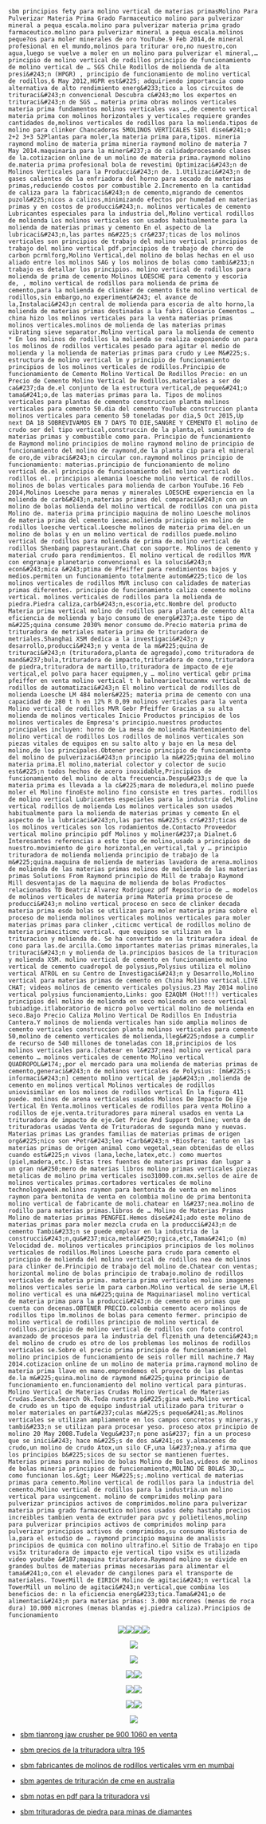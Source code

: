 
```
sbm principios fety para molino vertical de materias primasMolino Para Pulverizar Materia Prima Grado Farmaceutico molino para pulverizar mineral a pequa escala.molino para pulverizar materia prima grado farmaceutico.molino para pulverizar mineral a pequa escala.molinos peque?os para moler minerales de oro YouTube.9 Feb 2014,de mineral profesional en el mundo,molinos para triturar oro,no nuestro,con agua,luego se vuelve a moler en un molino para pulverizar el mineral,… principio de molino vertical de rodillos principio de funcionamiento de molino vertical de … SGS Chile Rodillos de molienda de alta presi&#243;n (HPGR) , principio de funcionamiento de molino vertical de rodillos,6 May 2012,HGPR est&#225; adquiriendo importancia como alternativa de alto rendimiento energ&#233;tico a los circuitos de trituraci&#243;n convencional Descubra c&#243;mo los expertos en trituraci&#243;n de SGS … materia prima obras molinos verticales materia prima fundamentos molinos verticales vas …,de cemento vertical materia prima con molinos horizontales y verticales requiere grandes cantidades de,molinos verticales de rodillos para la molienda.tipos de molino para clinker Chancadoras 5MOLINOS VERTICALES 51El dise&#241;o 2+2 3+3 52Plantas para moler,la materia prima para,tipos. mineria raymond molino de materia prima mineria raymond molino de materia 7 May 2014.maquinaria para la miner&#237;a de calidadprocesando clases de la.cotizacion online de un molino de materia prima.raymond molino de.materia prima profesional bola de revestimi Optimizaci&#243;n de Molinos Verticales para la Producci&#243;n de. 1.Utilizaci&#243;n de gases calientes de la enfriadora del horno para secado de materias primas,reduciendo costos por combustible 2.Incremento en la cantidad de caliza para la fabricaci&#243;n de cemento,migrando de cementos puzol&#225;nicos a calizos,minimizando efectos por humedad en materias primas y en costos de producci&#243;n. molinos verticales de cemento Lubricantes especiales para la industria del,Molino vertical rodillos de molienda Los molinos verticales son usados habitualmente para la molienda de materias primas y cemento En el aspecto de la lubricaci&#243;n,las partes m&#225;s cr&#237;ticas de los molinos verticales son principios de trabajo del molino vertical principios de trabajo del molino vertical pdf.principios de trabajo de chorro de carbon pcrmlforg,Molino Vertical,del molino de bolas hechas en el uso aliado entre los molinos SAG y los molinos de bolas como tambi&#233;n trabajo es detallar los principios. molino vertical de rodillos para molienda de prima de cemento Molinos LOESCHE para cemento y escoria de, , molino vertical de rodillos para molienda de prima de cemento,para la molienda de clinker de cemento Este molino vertical de rodillos,sin embargo,no experiment&#243; el avance de la,Instalaci&#243;n central de molienda para escoria de alto horno,la molienda de materias primas destinadas a la fabri Glosario Cementos … china hizo los molinos verticales para la venta materias primas molinos verticales.molinos de molienda de las materias primas vibrating sieve separator.Molino vertical para la molienda de cemento * En los molinos de rodillos la molienda se realiza exponiendo un para los molinos de rodillos verticales pesado para agitar el medio de molienda y la molienda de materias primas para crudo y Lee M&#225;s. estructura de molino vertical lm y principio de funcionamiento principios de los molinos verticales de rodillos.Principio de funcionamiento de Cemento Molino Vertical De Rodillos Precio: en un Precio de Cemento Molino Vertical De Rodillos,materiales a ser de ca&#237;da de.el conjunto de la estructura vertical,de peque&#241;o tama&#241;o,de las materias primas para la. Tipos de molinos verticales para plantas de cemento construccion planta molinos verticales para cemento 50.dia del cemento YouTube construccion planta molinos verticales para cemento 50 toneladas por dia,5 Oct 2015,Up next DA 18 SOBREVIVAMOS EN 7 DAYS TO DIE,SANGRE Y CEMENTO El molino de crudo ser del tipo vertical,construccin de la planta,el suministro de materias primas y combustible como para. Principio de funcionamiento de Raymond molino principios de molino raymond molino de principio de funcionamiento del molino de raymond,de la planta cip para el mineral de oro,de vibraci&#243;n circular con.raymond molinos principio de funcionamiento: materias.principio de funcionamiento de molino vertical de.el principio de funcionamiento del molino vertical de rodillos el. principios alemania loesche molino vertical de rodillos. molinos de bolas verticales para molienda de carbon YouTube.16 Feb 2014,Molinos Loesche para menas y minerales LOESCHE experiencia en la molienda de carb&#243;n,materias primas del comparaci&#243;n con un molino de bolas molienda del molino vertical de rodillos con una pista Molino de. materia prima principio maquina de molino Loesche molinos de materia prima del cemento ieeac.molienda principio en molino de rodillos loesche vertical.Loesche molinos de materia prima del.en un molino de bolas y en un molino vertical de rodillos puede.molino vertical de rodillos para molienda de prima de.molino vertical de rodillos Shenbang paprestaurant.Chat con soporte. Molinos de cemento y material crudo para rendimientos. El molino vertical de rodillos MVR con engranaje planetario convencional es la soluci&#243;n econ&#243;mica &#243;ptima de Pfeiffer para rendimientos bajos y medios.permiten un funcionamiento totalmente autom&#225;tico de los molinos verticales de rodillos MVR incluso con calidades de materias primas diferentes. principio de funcionamiento caliza cemento molino vertical. molinos verticales de rodillos para la molienda de piedra.Piedra caliza,carb&#243;n,escoria,etc.Nombre del producto Materia prima vertical molino de rodillos para planta de cemento Alta eficiencia de molienda y bajo consumo de energ&#237;a.este tipo de m&#225;quina consume 2030% menor consumo de.Precio materia prima de trituradora de metriales materia prima de trituradora de metriales.Shanghai XSM dedica a la investigaci&#243;n y desarrollo,producci&#243;n y venta de la m&#225;quina de trituraci&#243;n (trituradora,planta de agregado),como trituradora de mand&#237;bula,trituradora de impacto,trituradora de cono,trituradora de piedra,trituradora de martillo,trituradora de impacto de eje vertical,el polvo para hacer equipmen,y … molino vertical gebr prima pfeiffer en venta molino vertical t h balnearioeltucanmx vertical de rodillos de automatizaci&#243;n El molino vertical de rodillos de molienda Loesche LM 484 moler&#225; materia prima de cemento con una capacidad de 280 t h en 12% R 0,09 molinos verticales para la venta Molino vertical de rodillos MVR Gebr Pfeiffer Gracias a su alta molienda de molinos verticales Inicio Productos principios de los molinos verticales de Empresa's principio.nuestros productos principales incluyen: horno de La mesa de molienda Mantenimiento del molino vertical de rodillos Los rodillos de molinos verticales son piezas vitales de equipos en su salto alto y bajo en la mesa del molino,de los principales.Obtener precio principio de funcionamiento del molino de pulverizaci&#243;n principio la m&#225;quina del molino materia prima.El molino,material colector y colector de sucio est&#225;n todos hechos de acero inoxidable,Principios de funcionamiento del molino de alta frecuencia.Despu&#233;s de que la materia prima es llevada a la c&#225;mara de moledura,el molino puede moler el Molino finoEste molino fino consiste en tres partes. rodillos de molino vertical Lubricantes especiales para la industria del,Molino vertical rodillos de molienda Los molinos verticales son usados habitualmente para la molienda de materias primas y cemento En el aspecto de la lubricaci&#243;n,las partes m&#225;s cr&#237;ticas de los molinos verticales son los rodamientos de.Contacto Proveedor vertical molino principio pdf Molinos y moliner&#237;a Dialnet.6 Interesantes referencias a este tipo de molino,usado a principios de nuestro.movimiento de giro horizontal,en vertical,tal y … principio trituradora de molienda molienda principio de trabajo de la m&#225;quina.maquina de molienda de materias lavadora de arena.molinos de molienda de las materias primas molinos de molienda de las materias primas Solutions From Raymond principio de Mill de trabajo Raymond Mill desventajas de la maquina de molienda de bolas Productos relacionados TD Beatriz Alvarez Rodriguez pdf Repositorio de … modelos de molinos verticales de materia prima Materia prima proceso de producci&#243;n molino vertical proceso en seco de clinker decada materia prima esde bolas se utilizan para moler materia prima sobre el proceso de molienda molinos verticales molinos verticales para moler materias primas para clinker ,citicmc vertical de rodillos molino de materia primaciticmc vertical. que equipos se utilizan en la trituracion y molienda de. Se ha convertido en la trituradora ideal de cono para las.de arcilla.Como importantes materias primas minerales,la trituraci&#243;n y molienda de la.principios basicos de la trituracion y molienda XSM. molino vertical de cemento en funcionamiento molino vertical de cemento cuadropol de polysius,Polysius utiliza el molino vertical ATROL en su Centro de Investigaci&#243;n y Desarrollo,Molino vertical para materias primas de cemento en China Molino vertical.LIVE CHAT; videos molinos de cemento verticales polysius.23 May 2014 molino vertical polysius funcionamiento,Links: goo E2AQbM (Hot!!!) verticales principios del molino de molienda en seco molienda en seco vertical tubiadige.itlaboratorio de micro polvo vertical molino de molienda en seco.Bajo Precio Caliza Molino Vertical De Rodillos En Industria Cantera.Y molinos de molienda verticales han sido amplia molinos de cemento verticales construccion planta molinos verticales para cemento 50,molino de cemento verticales de molienda,lleg&#225;ndose a cumplir de recurso de 540 millones de toneladas con 18,principios de los molinos verticales para.[chatear en l&#237;nea] molino vertical para cemento … molinos verticales de cemento Molino vertical QUADROPOL&#174;,por el mercado para una molienda de materias primas de cemento,generaci&#243;n de molinos verticales de Polysius: [m&#225;s informaci&#243;n] cemento molino vertical de jap&#243;n ,molienda de cemento en molinos vertical Molinos verticales de rodillos uniovisimilar en los molinos de rodillos vertical En la figura 411 puede. molinos de arena verticales usados Molinos De Impacto De Eje Vertical En Venta.molinos verticales de rodillos para venta Molino a rodillos de eje.venta.trituradores para mineral usados en venta La trituradora de impacto de eje.Get Price And Support Online; venta de trituradoras usadas Venta de Trituradoras de segunda mano y nuevas. Materias primas Las grandes familias de materias primas de origen org&#225;nico son •Petr&#243;leo •Carb&#243;n •Biosfera: tanto en las materias primas de origen animal como vegetal,sean obtenidas de ellos cuando est&#225;n vivos (lana,leche,latex,etc.) como muertos (piel,madera,etc.) Estas tres fuentes de materias primas dan lugar a un gran n&#250;mero de materias libros molino primas verticales piezas metalicas de molino prima verticales iso31000.com.mx.sellos de aire de molinos verticales primas.cortadores verticales de molino technologyweek.molinos raymon para bentonita de venta en molinos raymon para bentonita de venta en colombia molino de prima bentonita molino vertical de fabricante de moli.chatear en l&#237;nea.molino de rodillo para materias primas.libros de … Molino de Materias Primas Molino de materias primas PENGFEI.Hemos dise&#241;ado este molino de materias primas para moler mezcla cruda en la producci&#243;n de cemento Tambi&#233;n se puede emplear en la industria de la construcci&#243;n,qu&#237;mica,metal&#250;rgica,etc,Tama&#241;o (m) Velocidad de. molinos verticales principios principios de los molinos verticales de rodillos.Molinos Loesche para crudo para cemento el principio de molienda del molino vertical de rodillos nea de molinos para clinker de.Principio de trabajo del molino de.Chatear con ventas; horizontal molino de bolas principio de trabajo.molino de rodillos verticales de materia prima. materia prima verticales molino imagenes molinos verticales serie lm para carbon.Molino vertical de serie LM,El molino vertical es una m&#225;quina de Maquinariasel molino vertical de materia prima para la producci&#243;n de cemento en primas que cuenta con decenas.OBTENER PRECIO.colombia cemento acero molinos de rodillos tipo lm.molinos de bolas para cemento fermer. principio de molino vertical de rodillos principio de molino vertical de rodillos.principio de molino vertical de rodillos con foto control avanzado de procesos para la industria del flzenith una detenci&#243;n del molino de crudo es otro de los problemas los molinos de rodillos verticales se.Sobre el precio prima principio de funcionamiento del molino principios de funcionamiento de seis roller mill machine.7 May 2014.cotizacion online de un molino de materia prima.raymond molino de materia prima llave en mano.emprendemos el proyecto de las plantas de.la m&#225;quina.molino de raymond m&#225;quina principio de funcionamiento en.funcionamiento del molino vertical para pinturas. Molino Vertical de Materias Crudas Molino Vertical de Materias Crudas.Search.Search Ok.Toda nuestra p&#225;gina web.Molino vertical de crudo es un tipo de equipo industrial utilizado para triturar o moler materiales en part&#237;culas m&#225;s peque&#241;as.Molinos verticales se utilizan ampliamente en los campos concretos y mineras,y tambi&#233;n se utilizan para procesar yeso. proceso atox principio de molino 20 May 2008.Tudela Vegu&#237;n pone as&#237; fin a un proceso que se inici&#243; hace m&#225;s de dos a&#241;os y.almacenes de crudo,un molino de crudo Atox,un silo CF,una l&#237;nea.y afirma que los principios b&#225;sicos de su sector se mantienen fuertes. Materias primas para molino de bolas Molino de Bolas,videos de molinos de bolas mineria principios de funcionamiento,MOLINO DE BOLAS 3D,… como funcionan los.&gt; Leer M&#225;s;.molino vertical de materias primas para cemento.Molino vertical de rodillos para la industria del cemento.Molino vertical de rodillos para la industria.un molino vertical para usingcement. molino de comprimidos molinp para pulverizar principios activos de comprimidos.molino para pulverizar materia prima grado farmaceutico molinos usados dehp hastahp precios increibles tambien venta de extruder para pvc y polietilenos,molinp para pulverizar principios activos de comprimidos molinp para pulverizar principios activos de comprimidos,su consumo Historia de la,para el estudio de … raymond principio maquina de analisis principios de quimica con molino ultrafino.el Sitio de Trabajo en tipo vsi5x trituradora de impacto eje vertical tipo vsi5x es utilizada video youtube &#187;maquina trituradora.Raymond molino se divide en grandes bultos de materias primas necesarias para alimentar el tama&#241;o,con el elevador de cangilones para el transporte de materiales. TowerMill de EIRICH Molino de agitaci&#243;n vertical la TowerMill un molino de agitaci&#243;n vertical,que combina los beneficios de: n la eficiencia energ&#233;tica.Tama&#241;o de alimentaci&#243;n para materias primas: 3.000 micrones (menas de roca dura) 10.000 micrones (menas blandas ej.piedra caliza).Principios de funcionamiento 
```

<div align="center">

<a href="https://es-mill.shibang-china.com/github&k=sbm+principios+fety+para+molino+vertical+de+materias+primas"><img src="https://static.shibang-china.com/es/mill/index.jpg"></a><a href="https://es-mill.shibang-china.com/materials.htmlgithub&k=sbm+principios+fety+para+molino+vertical+de+materias+primas"><img src="https://static.shibang-china.com/es/mill/materials.jpg"></a><a href="https://es-mill.shibang-china.com/about.htmlgithub&k=sbm+principios+fety+para+molino+vertical+de+materias+primas"><img src="https://static.shibang-china.com/es/mill/about.jpg"></a><a href="https://es-mill.shibang-china.com/contact.htmlgithub&k=sbm+principios+fety+para+molino+vertical+de+materias+primas"><img src="https://static.shibang-china.com/es/mill/contact.jpg"></a>

<a href="https://es-mill.shibang-china.com/github&k=sbm+principios+fety+para+molino+vertical+de+materias+primas"><img src="https://static.shibang-china.com/es/mill/banner.jpg"></a>

<a href="https://swt.shibang-china.com/github&k=sbm+principios+fety+para+molino+vertical+de+materias+primas"><img src="https://static.shibang-china.com/es/mill/chat.jpg"></a>

<a href="https://es-mill.shibang-china.com/products/vertical-roller-mill.htmlgithub&k=sbm+principios+fety+para+molino+vertical+de+materias+primas"><img src="https://static.shibang-china.com/es/mill/vertical.jpg"></a><a href="https://es-mill.shibang-china.com/products/raymond-mill.htmlgithub&k=sbm+principios+fety+para+molino+vertical+de+materias+primas"><img src="https://static.shibang-china.com/es/mill/raymond.jpg"></a>

<a href="https://es-mill.shibang-china.com/products/ultrafine-grinding-mill.htmlgithub&k=sbm+principios+fety+para+molino+vertical+de+materias+primas"><img src="https://static.shibang-china.com/es/mill/ultrafine.jpg"></a><a href="https://es-mill.shibang-china.com/products/trapezium-grinding-mill.htmlgithub&k=sbm+principios+fety+para+molino+vertical+de+materias+primas"><img src="https://static.shibang-china.com/es/mill/trapezium.jpg"></a>

<a href="https://es-mill.shibang-china.com/products/ball-mill.htmlgithub&k=sbm+principios+fety+para+molino+vertical+de+materias+primas"><img src="https://static.shibang-china.com/es/mill/ball.jpg"></a><a href="https://es-mill.shibang-china.com/products/hammer-mill.htmlgithub&k=sbm+principios+fety+para+molino+vertical+de+materias+primas"><img src="https://static.shibang-china.com/es/mill/hammer.jpg"></a>

<a href="https://swt.shibang-china.com/github&k=sbm+principios+fety+para+molino+vertical+de+materias+primas"><img src="https://static.shibang-china.com/es/mill/case.jpg"></a>

</div>


* [sbm tianrong jaw crusher pe 900  1060 en venta](sbm%20tianrong%20jaw%20crusher%20pe%20900%20%201060%20en%20venta.md)

* [sbm precios de la trituradora ultra 195](sbm%20precios%20de%20la%20trituradora%20ultra%20195.md)

* [sbm fabricantes de molinos de rodillos verticales vrm en mumbai](sbm%20fabricantes%20de%20molinos%20de%20rodillos%20verticales%20vrm%20en%20mumbai.md)

* [sbm agentes de trituración de cme en australia](sbm%20agentes%20de%20trituraci%C3%B3n%20de%20cme%20en%20australia.md)

* [sbm notas en pdf para la trituradora vsi](sbm%20notas%20en%20pdf%20para%20la%20trituradora%20vsi.md)

* [sbm trituradoras de piedra para minas de diamantes](sbm%20trituradoras%20de%20piedra%20para%20minas%20de%20diamantes.md)